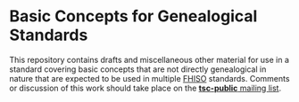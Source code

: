 # Basic Concepts for Genealogical Standards

This repository contains drafts and miscellaneous other material for use
in a standard covering basic concepts that are not directly genealogical
in nature that are expected to be used in multiple [FHISO](http://fhiso.org/)
standards.  Comments or discussion of this work should take place on the
[**tsc-public** mailing list](http://tech.fhiso.org/tsc-public).
